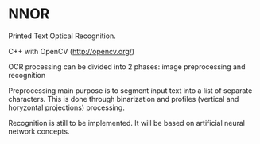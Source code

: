 # NNOR
Printed Text Optical Recognition.

C++ with OpenCV (http://opencv.org/)

OCR processing can be divided into 2 phases: image preprocessing and recognition

Preprocessing main purpose is to segment input text into a list of separate characters.
This is done through binarization and profiles (vertical and horyzontal projections) processing.

Recognition is still to be implemented.
It will be based on artificial neural network concepts.
